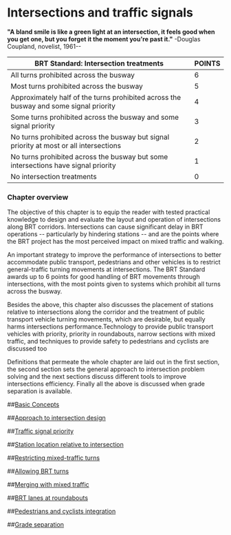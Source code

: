 # Intersections and traffic signals

**"A bland smile is like a green light at an intersection, it feels good when you get one, but you forget it the moment you're past it."** -Douglas Coupland, novelist, 1961--            

 BRT Standard: Intersection treatments | POINTS
---------------------------------------------------------------------------|------------
All turns prohibited across the busway | 6  
Most turns prohibited across the busway | 5  
Approximately half of the turns prohibited across the busway and some signal priority | 4
Some turns prohibited across the busway and some signal priority | 3 
No turns prohibited across the busway but signal priority at most or all intersections |  2
No turns prohibited across the busway but some intersections have signal priority | 1 
No intersection treatments	| 0							

### Chapter overview

The objective of this chapter is to equip the reader with tested practical knowledge to design and evaluate the layout and operation of intersections along BRT corridors. Intersections can cause significant delay in BRT operations -- particularly by hindering stations -- and are the points where the BRT project has the most perceived impact on mixed traffic and walking.

An important strategy to improve the performance of intersections to better accommodate public transport, pedestrians and other vehicles is to restrict general-traffic turning movements at intersections. The BRT Standard awards up to 6 points for good handling of BRT movements through intersections, with the most points given to systems which prohibit all turns across the busway. 

Besides the above, this chapter also discusses the placement of stations relative to intersections along the corridor and the treatment of public transport vehicle turning movements, which are desirable, but equally harms intersections performance.Technology to provide public transport vehicles with priority, priority in roundabouts, narrow sections with mixed traffic, and techniques to provide safety to pedestrians and cyclists are discussed too

Definitions that permeate the whole chapter are laid out in the first section, the second section sets the general approach to intersection problem solving and the next sections discuss different tools to improve intersections efficiency. Finally all the above is discussed when grade separation is available.

<a name="toc"> </a>
##[Basic Concepts](basic-concepts.md)

##[Approach to intersection design](introduction.md)

##[Traffic signal priority](signal-priority.md)

##[Station location relative to intersection](station-location.md)

##[Restricting mixed-traffic turns](restrict-turning.md)

##[Allowing BRT turns](brt-turn.md)

##[Merging with mixed traffic](merge.md)

##[BRT lanes at roundabouts](roundabout.md)

##[Pedestrians and cyclists integration](NMT.md)

##[Grade separation](grade-separation.md)


